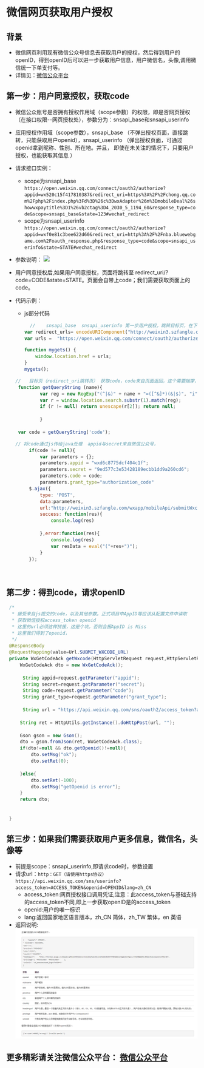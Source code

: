 # 微信网页获取用户授权

## 背景
* 微信网页利用现有微信公众号信息去获取用户的授权，然后得到用户的openID，得到openID后可以进一步获取用户信息，用户微信名，头像,调用微信统一下单支付等。
* 详情见：[微信公众平台](https://mp.weixin.qq.com/wiki?t=resource/res_main&id=mp1421140842)

##  第一步：用户同意授权，获取code  
* 微信公众账号是否拥有授权作用域（scope参数）的权限，即是否网页授权（在接口权限--网页授权处），参数分为：snsapi_base和snsapi_userinfo  
* 应用授权作用域（scope参数），snsapi_base （不弹出授权页面，直接跳转，只能获取用户openid），snsapi_userinfo （弹出授权页面，可通过openid拿到昵称、性别、所在地。并且， 即使在未关注的情况下，只要用户授权，也能获取其信息 ）  
* 请求接口实例：
   * scope为snsapi_base
 ```https://open.weixin.qq.com/connect/oauth2/authorize?appid=wx520c15f417810387&redirect_uri=https%3A%2F%2Fchong.qq.com%2Fphp%2Findex.php%3Fd%3D%26c%3DwxAdapter%26m%3DmobileDeal%26showwxpaytitle%3D1%26vb2ctag%3D4_2030_5_1194_60&response_type=code&scope=snsapi_base&state=123#wechat_redirect  ```
   * scope为snsapi_userinfo
 ```https://open.weixin.qq.com/connect/oauth2/authorize?appid=wxf0e81c3bee622d60&redirect_uri=http%3A%2F%2Fnba.bluewebgame.com%2Foauth_response.php&response_type=code&scope=snsapi_userinfo&state=STATE#wechat_redirect  ```

* 参数说明：
  ![](/assets/2018-04-21-01.png)  
* 用户同意授权后,如果用户同意授权，页面将跳转至 redirect_uri/?code=CODE&state=STATE。页面会自带上code；我们需要获取页面上的code。
* 代码示例：

  * js部分代码  
	```javascript
      //    snsapi_base  snsapi_userinfo 第一步用户授权，跳转目标页，在下一页得到code
    var redirect_urls= encodeURIComponent("http://weixin3.szfangle.com/wxapp/roadOutSide/view/Payment.html");
	var urls =  "https://open.weixin.qq.com/connect/oauth2/authorize?appid=wxd6c8775dcf404c1f&redirect_uri="+redirect_urls+"&response_type=code&scope=snsapi_base&state=STATE#wechat_redirect";
    ```

    ```javascript
	function mygets() {
		window.location.href = urls;
	}
	mygets();
    ```

   ```javascript
   //   目标页（redirect_uri跳转页） 获取code，code来自页面返回，这个需要揣摩，隐藏的坑
    function getQueryString (name){
	        var reg = new RegExp("(^|&)" + name + "=([^&]*)(&|$)", "i");
	        var r = window.location.search.substr(1).match(reg);
	        if (r != null) return unescape(r[2]); return null;

			}
		
	var code = getQueryString('code');
   ```  
   ```javascript
   // 将code通过js传给java处理  appid与secret来自微信公众号，
		if(code != null){
			var parameters = {};
			parameters.appid = "wxd6c8775dcf404c1f";
			parameters.secret = "9ed577c3e53428189ecbb1dd9a260cd6";
			parameters.code = code;
			parameters.grant_type="authorization_code"
		$.ajax({
			type: 'POST',
			data:parameters,
			url:"http://weixin3.szfangle.com/wxapp/mobileApi/submitWxcode.fgl?",
			success: function(res){
				console.log(res)
		
			},error:function(res){
				console.log(res)
				var resData = eval("("+res+")");
			}
		});
		
		
   ```  
##  第二步：得到code，请求openID  
   ```java
    /*
     * 接受来自js提交的code，以及其他参数。正式项目中AppID等应该从配置文件中读取
     * 获取微信授权access_token openid
     * 这里的url必须这样拼接，这是个坑，否则会报AppID is Miss
     * 这里我们得到了openid，
     */
	@ResponseBody
    @RequestMapping(value=Url.SUBMIT_WXCODE_URL)  
    private WxGetCodeAck getWxcode(HttpServletRequest request,HttpServletResponse httpResponse,ModelMap model) throws IOException{
    	WxGetCodeAck dto = new WxGetCodeAck();
    	
	   	 String appid=request.getParameter("appid");
	   	 String secret=request.getParameter("secret");
	   	 String code=request.getParameter("code"); 
	   	 String grant_type=request.getParameter("grant_type");
	   	 
	   	 String url = "https://api.weixin.qq.com/sns/oauth2/access_token?appid="+appid+"&secret="+secret+"&code="+code+"&grant_type="+grant_type+"";
	   	 
		String ret = HttpUtils.getInstance().doHttpPost(url, "");
		
		Gson gson = new Gson();
		dto = gson.fromJson(ret, WxGetCodeAck.class);
		if(dto!=null && dto.getOpenid()!=null){
			dto.setMsg("ok");
			dto.setRet(0);
			
		}else{
			dto.setRet(-100);
			dto.setMsg("getOpenid is error");
		}	   	 
		return dto; 
	   	 
	   	 
    }
   ```  
   
## 第三步：如果我们需要获取用户更多信息，微信名，头像等  
* 前提是scope：snsapi_userinfo,即请求code时，参数设置
* 请求url：```http：GET（请使用https协议） https://api.weixin.qq.com/sns/userinfo?access_token=ACCESS_TOKEN&openid=OPENID&lang=zh_CN```  
  * access_token:网页授权接口调用凭证,注意：此access_token与基础支持的access_token不同,即上一步获取openID是的access_token
  * openid:用户的唯一标识
  * lang:返回国家地区语言版本，zh_CN 简体，zh_TW 繁体，en 英语
* 返回说明:
  ![](/assets/2018-04-21-02.png)  
	
## 更多精彩请关注微信公众平台：  [微信公众平台](https://mp.weixin.qq.com/wiki?t=resource/res_main&id=mp1421140842)